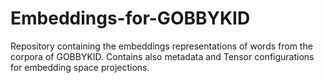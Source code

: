 # Embeddings-for-GOBBYKID
Repository containing the embeddings representations of words from the corpora of GOBBYKID. Contains also metadata and Tensor configurations for embedding space projections.

